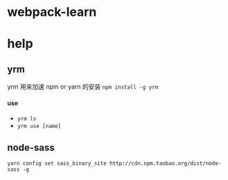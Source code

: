 # webpack-learn

# help

## yrm

yrm 用来加速 npm or yarn 的安装 `npm install -g yrm`

#### use
* `yrm ls`
* `yrm use [name]`

## node-sass
```
yarn config set sass_binary_site http://cdn.npm.taobao.org/dist/node-sass -g
```
